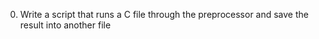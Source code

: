 0. Write a script that runs a C file through the preprocessor and save the result into another file

